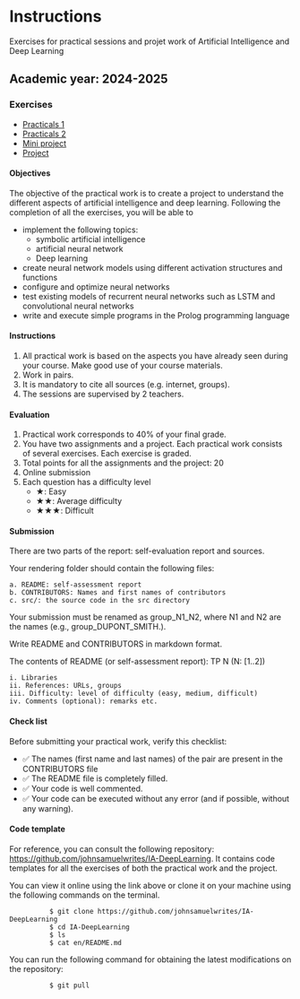 # Instructions
Exercises for practical sessions and projet work of Artificial Intelligence and Deep Learning 

## Academic year: 2024-2025
### Exercises 
* [Practicals 1](practical1/practical1.ipynb)
* [Practicals 2](practical2/practical2.md)
* [Mini project](Project/miniproject.md)
* [Project](Project/project.md)

#### Objectives

The objective of the practical work is to create a project to understand the different aspects of artificial intelligence and deep learning. 
Following the completion of all the exercises, you will be able to

- implement the following topics:
    - symbolic artificial intelligence
    - artificial neural network
    - Deep learning
- create neural network models using different activation structures and functions
- configure and optimize neural networks
- test existing models of recurrent neural networks such as LSTM and convolutional neural networks
- write and execute simple programs in the Prolog programming language

#### Instructions

1.  All practical work is based on the aspects you have already seen during your course. Make good use of your course materials.
2.  Work in pairs.
3.  It is mandatory to cite all sources (e.g. internet, groups).
4.  The sessions are supervised by 2 teachers.

#### Evaluation

1.  Practical work corresponds to 40% of your final grade.
2.  You have two assignments and a project. Each practical work consists of several exercises. Each exercise is graded.
3.  Total points for all the assignments and the project: 20
4.  Online submission
5.  Each question has a difficulty level
    -   ★: Easy
    -   ★★: Average difficulty
    -   ★★★: Difficult

#### Submission

There are two parts of the report: self-evaluation report and sources.

Your rendering folder should contain the following files:

    a. README: self-assessment report
    b. CONTRIBUTORS: Names and first names of contributors
    c. src/: the source code in the src directory

Your submission must be renamed as group_N1_N2, where N1 and N2 are the names (e.g., group_DUPONT_SMITH.).

Write README and CONTRIBUTORS in markdown format.

The contents of README (or self-assessment report): TP N (N: [1..2])

    i. Libraries
    ii. References: URLs, groups
    iii. Difficulty: level of difficulty (easy, medium, difficult)
    iv. Comments (optional): remarks etc.

#### Check list

Before submitting your practical work, verify this checklist:

-   ✅ The names (first name and last names) of the pair are present in the CONTRIBUTORS file
-   ✅ The README file is completely filled.
-   ✅ Your code is well commented.
-   ✅ Your code can be executed without any error (and if possible, without any warning).

#### Code template

For reference, you can consult the following repository: <https://github.com/johnsamuelwrites/IA-DeepLearning>. It contains code templates for all the exercises of both the practical work and the project.

You can view it online using the link above or clone it on your machine using the following commands on the terminal.
```
          $ git clone https://github.com/johnsamuelwrites/IA-DeepLearning
          $ cd IA-DeepLearning
          $ ls
          $ cat en/README.md
```

You can run the following command for obtaining the latest modifications on the repository:

```
          $ git pull
```


